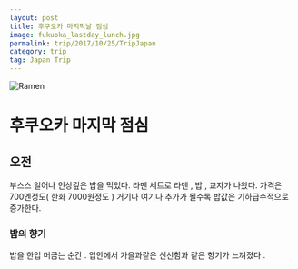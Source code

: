 ```yaml
---
layout: post
title: 후쿠오카 마지막날 점심 
image: fukuoka_lastday_lunch.jpg
permalink: trip/2017/10/25/TripJapan
category: trip
tag: Japan Trip
---
```

![Ramen](https://github.com/akakim/akakim.github.io/tree/master/assets/img/fukuoka_lastday_lunch.jpg)
# 후쿠오카 마지막 점심

## 오전
부스스 일어나 인상깊은 밥을 먹었다. 라멘 세트로 라멘 , 밥 , 교자가 나왔다. 가격은 700엔정도( 한화 7000원정도 )
거기나 여기나 추가가 될수록 밥값은 기하급수적으로 증가한다.

### 밥의 향기
밥을 한입 머금는 순간 . 입안에서 가을과같은 신선함과 같은  향기가 느껴졌다 .
